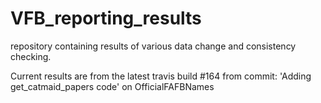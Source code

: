 # VFB_reporting_results
repository containing results of various data change and consistency checking.

 Current results are from the latest travis build #164 from commit: 'Adding get_catmaid_papers code' on OfficialFAFBNames
